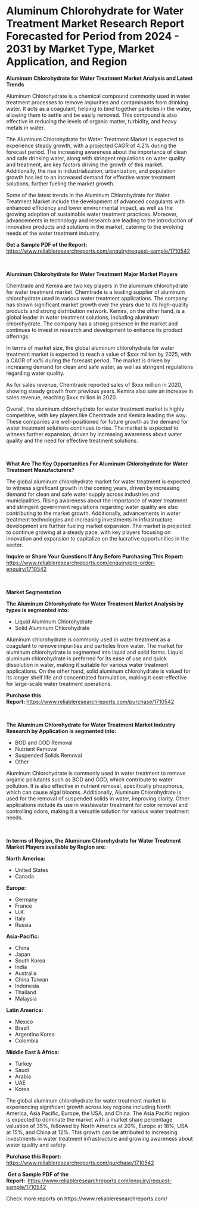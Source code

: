 <p><h1>Aluminum Chlorohydrate for Water Treatment Market Research Report Forecasted for Period from 2024 -  2031 by Market Type, Market Application, and Region</h1></p><p><strong>Aluminum Chlorohydrate for Water Treatment Market Analysis and Latest Trends</strong></p>
<p><p>Aluminum Chlorohydrate is a chemical compound commonly used in water treatment processes to remove impurities and contaminants from drinking water. It acts as a coagulant, helping to bind together particles in the water, allowing them to settle and be easily removed. This compound is also effective in reducing the levels of organic matter, turbidity, and heavy metals in water.</p><p>The Aluminum Chlorohydrate for Water Treatment Market is expected to experience steady growth, with a projected CAGR of 4.2% during the forecast period. The increasing awareness about the importance of clean and safe drinking water, along with stringent regulations on water quality and treatment, are key factors driving the growth of this market. Additionally, the rise in industrialization, urbanization, and population growth has led to an increased demand for effective water treatment solutions, further fueling the market growth.</p><p>Some of the latest trends in the Aluminum Chlorohydrate for Water Treatment Market include the development of advanced coagulants with enhanced efficiency and lower environmental impact, as well as the growing adoption of sustainable water treatment practices. Moreover, advancements in technology and research are leading to the introduction of innovative products and solutions in the market, catering to the evolving needs of the water treatment industry.</p></p>
<p><strong>Get a Sample PDF of the Report:&nbsp;</strong> <a href="https://www.reliableresearchreports.com/enquiry/request-sample/1710542">https://www.reliableresearchreports.com/enquiry/request-sample/1710542</a></p>
<p>&nbsp;</p>
<p><strong>Aluminum Chlorohydrate for Water Treatment Major Market Players</strong></p>
<p><p>Chemtrade and Kemira are two key players in the aluminum chlorohydrate for water treatment market. Chemtrade is a leading supplier of aluminum chlorohydrate used in various water treatment applications. The company has shown significant market growth over the years due to its high-quality products and strong distribution network. Kemira, on the other hand, is a global leader in water treatment solutions, including aluminum chlorohydrate. The company has a strong presence in the market and continues to invest in research and development to enhance its product offerings.</p><p>In terms of market size, the global aluminum chlorohydrate for water treatment market is expected to reach a value of $xxx million by 2025, with a CAGR of xx% during the forecast period. The market is driven by increasing demand for clean and safe water, as well as stringent regulations regarding water quality.</p><p>As for sales revenue, Chemtrade reported sales of $xxx million in 2020, showing steady growth from previous years. Kemira also saw an increase in sales revenue, reaching $xxx million in 2020.</p><p>Overall, the aluminum chlorohydrate for water treatment market is highly competitive, with key players like Chemtrade and Kemira leading the way. These companies are well-positioned for future growth as the demand for water treatment solutions continues to rise. The market is expected to witness further expansion, driven by increasing awareness about water quality and the need for effective treatment solutions.</p></p>
<p>&nbsp;</p>
<p><strong>What Are The Key Opportunities For Aluminum Chlorohydrate for Water Treatment Manufacturers?</strong></p>
<p><p>The global aluminum chlorohydrate market for water treatment is expected to witness significant growth in the coming years, driven by increasing demand for clean and safe water supply across industries and municipalities. Rising awareness about the importance of water treatment and stringent government regulations regarding water quality are also contributing to the market growth. Additionally, advancements in water treatment technologies and increasing investments in infrastructure development are further fueling market expansion. The market is projected to continue growing at a steady pace, with key players focusing on innovation and expansion to capitalize on the lucrative opportunities in the sector.</p></p>
<p><strong>Inquire or Share Your Questions If Any Before Purchasing This Report:</strong> <a href="https://www.reliableresearchreports.com/enquiry/pre-order-enquiry/1710542">https://www.reliableresearchreports.com/enquiry/pre-order-enquiry/1710542</a></p>
<p>&nbsp;</p>
<p><strong>Market Segmentation</strong></p>
<p><strong>The Aluminum Chlorohydrate for Water Treatment Market Analysis by types is segmented into:</strong></p>
<p><ul><li>Liquid Aluminum Chlorohydrate</li><li>Solid Aluminum Chlorohydrate</li></ul></p>
<p><p>Aluminum chlorohydrate is commonly used in water treatment as a coagulant to remove impurities and particles from water. The market for aluminum chlorohydrate is segmented into liquid and solid forms. Liquid aluminum chlorohydrate is preferred for its ease of use and quick dissolution in water, making it suitable for various water treatment applications. On the other hand, solid aluminum chlorohydrate is valued for its longer shelf life and concentrated formulation, making it cost-effective for large-scale water treatment operations.</p></p>
<p><strong>Purchase this Report:&nbsp;</strong><a href="https://www.reliableresearchreports.com/purchase/1710542">https://www.reliableresearchreports.com/purchase/1710542</a></p>
<p>&nbsp;</p>
<p><strong>The Aluminum Chlorohydrate for Water Treatment Market Industry Research by Application is segmented into:</strong></p>
<p><ul><li>BOD and COD Removal</li><li>Nutrient Removal</li><li>Suspended Solids Removal</li><li>Other</li></ul></p>
<p><p>Aluminum Chlorohydrate is commonly used in water treatment to remove organic pollutants such as BOD and COD, which contribute to water pollution. It is also effective in nutrient removal, specifically phosphorus, which can cause algal blooms. Additionally, Aluminum Chlorohydrate is used for the removal of suspended solids in water, improving clarity. Other applications include its use in wastewater treatment for color removal and controlling odors, making it a versatile solution for various water treatment needs.</p></p>
<p>&nbsp;</p>
<p><strong>In terms of Region, the Aluminum Chlorohydrate for Water Treatment Market Players available by Region are:</strong></p>
<p>
    <p> <strong> North America: </strong>
        <ul>
            <li>United States</li>
            <li>Canada</li>
        </ul>
        </p> 
    <p> <strong> Europe: </strong>
        <ul>
            <li>Germany</li>
            <li>France</li>
            <li>U.K.</li>
            <li>Italy</li>
            <li>Russia</li>
        </ul>
        </p> 
    <p> <strong> Asia-Pacific: </strong>
        <ul>
            <li>China</li>
            <li>Japan</li>
            <li>South Korea</li>
            <li>India</li>
            <li>Australia</li>
            <li>China Taiwan</li>
            <li>Indonesia</li>
            <li>Thailand</li>
            <li>Malaysia</li>
        </ul>
        </p> 
    <p> <strong> Latin America: </strong>
        <ul>
            <li>Mexico</li>
            <li>Brazil</li>
            <li>Argentina Korea</li>
            <li>Colombia</li>
        </ul>
        </p> 
    <p> <strong> Middle East & Africa: </strong>
        <ul>
            <li>Turkey</li>
            <li>Saudi</li>
            <li>Arabia</li>
            <li>UAE</li>
            <li>Korea</li>
        </ul>
    </p>
    </p>
<p><p>The global aluminum chlorohydrate for water treatment market is experiencing significant growth across key regions including North America, Asia Pacific, Europe, the USA, and China. The Asia Pacific region is expected to dominate the market with a market share percentage valuation of 35%, followed by North America at 20%, Europe at 18%, USA at 15%, and China at 12%. This growth can be attributed to increasing investments in water treatment infrastructure and growing awareness about water quality and safety.</p></p>
<p><strong>Purchase this Report: </strong><a href="https://www.reliableresearchreports.com/purchase/1710542">https://www.reliableresearchreports.com/purchase/1710542</a></p>
<p>&nbsp;<strong>Get a Sample PDF of the Report:&nbsp;&nbsp;</strong><a href="https://www.reliableresearchreports.com/enquiry/request-sample/1710542">https://www.reliableresearchreports.com/enquiry/request-sample/1710542</a></p>
<p><strong></strong></p>
<p>Check more reports on https://www.reliableresearchreports.com/</p>